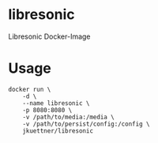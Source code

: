 # libresonic
Libresonic Docker-Image

# Usage
```
docker run \
    -d \
    --name libresonic \
    -p 8080:8080 \
    -v /path/to/media:/media \
    -v /path/to/persist/config:/config \
    jkuettner/libresonic
```